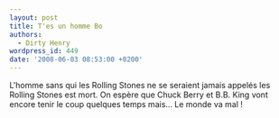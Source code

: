 ```yaml
---
layout: post
title: T'es un homme Bo
authors:
  - Dirty Henry
wordpress_id: 449
date: '2008-06-03 08:53:00 +0200'
---
```

L'homme sans qui les Rolling Stones ne se seraient jamais appelés les Rolling Stones est mort. On espère que Chuck Berry et B.B. King vont encore tenir le coup quelques temps mais… Le monde va mal !

